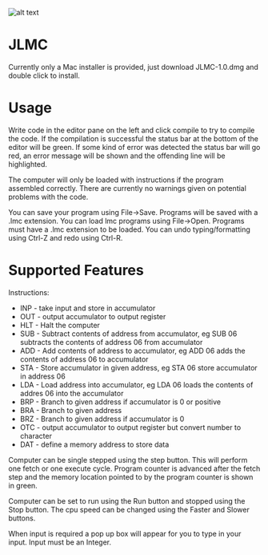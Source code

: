 ![alt text](https://user-images.githubusercontent.com/7421219/74933274-8acf3500-53db-11ea-8a00-cb07bf14cace.png "Screen of JLMC")

# JLMC
Currently only a Mac installer is provided, just download JLMC-1.0.dmg and double click to install.

# Usage
Write code in the editor pane on the left and click compile to try to compile the code.
If the compilation is successful the status bar at the bottom of the editor will be green. 
If some kind of error was detected the status bar will go red, an error message will be shown and the
offending line will be highlighted. 

The computer will only be loaded with instructions if the program assembled correctly. There are currently no warnings given
on potential problems with the code.

You can save your program using File->Save. Programs will be saved with a .lmc extension. 
You can load lmc programs using File->Open. Programs must have a .lmc extension to be loaded.
You can undo typing/formatting using Ctrl-Z and redo using Ctrl-R.

# Supported Features
Instructions:
* INP - take input and store in accumulator
* OUT - output accumulator to output register
* HLT - Halt the computer
* SUB - Subtract contents of address from accumulator, eg SUB 06 subtracts the contents of address 06 from accumulator
* ADD - Add contents of address to accumulator, eg ADD 06 adds the contents of address 06 to accumulator
* STA - Store accumulator in given address, eg STA 06 store accumulator in address 06
* LDA - Load address into accumulator, eg LDA 06 loads the contents of addres 06 into the accumulator
* BRP - Branch to given address if accumulator is 0 or positive 
* BRA - Branch to given address 
* BRZ - Branch to given address if accumulator is 0
* OTC - output accumulator to output register but convert number to character
* DAT - define a memory address to store data 

Computer can be single stepped using the step button. This will perform one fetch or one execute cycle. Program counter 
is advanced after the fetch step and the memory location pointed to by the program counter is shown in green. 

Computer can be set to run using the Run button and stopped using the Stop button. The cpu speed can be changed using the 
Faster and Slower buttons. 

When input is required a pop up box will appear for you to type in your input. Input must be an Integer.


